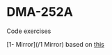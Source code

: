 # DMA-252A

Code exercises

[1- Mirror](/1 Mirror)
based on [this](https://www.moma.org/media/W1siZiIsIjk3MTgyIl0sWyJwIiwiY29udmVydCIsIi1xdWFsaXR5IDkwIC1yZXNpemUgMjAwMHgyMDAwXHUwMDNlIl1d.jpg?sha=805bfbec4f79a3ca)
